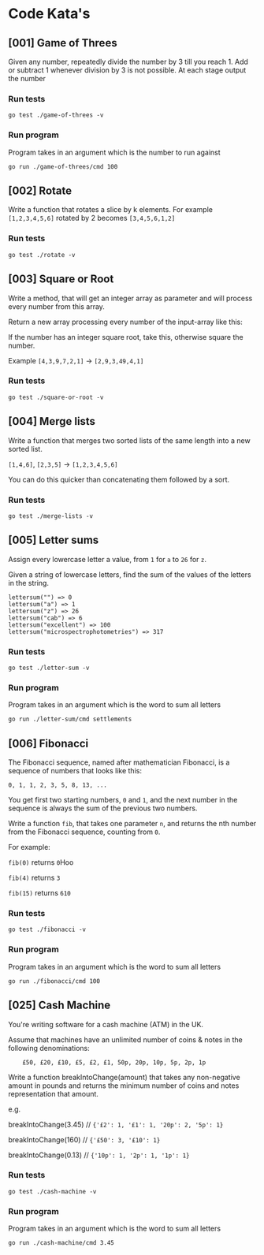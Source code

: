 # Code Kata's

## [001] Game of Threes
Given any number, repeatedly divide the number by 3 till you reach 1. Add or subtract 1 whenever division by 3 is not possible. At each stage output the number
### Run tests
```
go test ./game-of-threes -v
```
### Run program
Program takes in an argument which is the number to run against
```
go run ./game-of-threes/cmd 100
```

## [002] Rotate
Write a function that rotates a slice by k elements. For example ```[1,2,3,4,5,6]``` rotated by 2 becomes ```[3,4,5,6,1,2]```
### Run tests
```
go test ./rotate -v
```

## [003] Square or Root
Write a method, that will get an integer array as parameter and will process every number from this array.

Return a new array processing every number of the input-array like this:

If the number has an integer square root, take this, otherwise square the number.

Example
```[4,3,9,7,2,1]``` -> ```[2,9,3,49,4,1]```

### Run tests
```
go test ./square-or-root -v
```

## [004] Merge lists
Write a function that merges two sorted lists of the same length into a new sorted list.

```[1,4,6]```, ```[2,3,5]``` → ```[1,2,3,4,5,6]```

You can do this quicker than concatenating them followed by a sort.
### Run tests
```
go test ./merge-lists -v
```

## [005] Letter sums
Assign every lowercase letter a value, from ```1``` for ```a``` to ```26``` for ```z```.

Given a string of lowercase letters, find the sum of the values of the letters in the string.

```
lettersum("") => 0
lettersum("a") => 1
lettersum("z") => 26
lettersum("cab") => 6
lettersum("excellent") => 100
lettersum("microspectrophotometries") => 317
```

### Run tests
```
go test ./letter-sum -v
```
### Run program
Program takes in an argument which is the word to sum all letters
```
go run ./letter-sum/cmd settlements
```
## [006] Fibonacci
The Fibonacci sequence, named after mathematician Fibonacci, is a sequence of numbers that looks like this:

```0, 1, 1, 2, 3, 5, 8, 13, ...```

You get first two starting numbers, ```0``` and ```1```, and the next number in the sequence is always the sum of the previous two numbers.

Write a function ```fib```, that takes one parameter ```n```, and returns the nth number from the Fibonacci sequence, counting from ```0```.

For example:

```fib(0)``` returns ```0```Hoo

```fib(4)``` returns ```3```

```fib(15)``` returns ```610```

### Run tests
```
go test ./fibonacci -v
```

### Run program
Program takes in an argument which is the word to sum all letters
```
go run ./fibonacci/cmd 100
```

## [025] Cash Machine
You're writing software for a cash machine (ATM) in the UK.

Assume that machines have an unlimited number of coins & notes in the following denominations:

```
    £50, £20, £10, £5, £2, £1, 50p, 20p, 10p, 5p, 2p, 1p
```

Write a function breakIntoChange(amount) that takes any non-negative amount in pounds and returns the minimum number of coins and notes representation that amount.

e.g.

breakIntoChange(3.45) // ```{'£2': 1, '£1': 1, '20p': 2, '5p': 1}```

breakIntoChange(160) // ```{'£50': 3, '£10': 1}```

breakIntoChange(0.13) // ```{'10p': 1, '2p': 1, '1p': 1}```

### Run tests
```
go test ./cash-machine -v
```

### Run program
Program takes in an argument which is the word to sum all letters
```
go run ./cash-machine/cmd 3.45
```